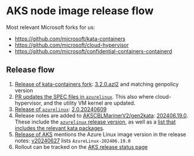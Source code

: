 # AKS node image release flow

Most relevant Microsoft forks for us:

- https://github.com/microsoft/kata-containers
- https://github.com/microsoft/cloud-hypervisor
- https://github.com/microsoft/confidential-containers-containerd

## Release flow

1. [Release of kata-containers fork](https://github.com/microsoft/kata-containers/releases): [3.2.0.azl2](https://github.com/microsoft/kata-containers/releases/tag/3.2.0.azl2) and matching genpolicy version
2. [PR updates the SPEC files in `azurelinux`](https://github.com/microsoft/azurelinux/pull/9261). This also where cloud-hypervisor, and the utility VM kernel are updated.
3. [Release of `azurelinux`](https://github.com/microsoft/azurelinux/releases): [2.0.20240609](https://github.com/microsoft/azurelinux/releases/tag/2.0.20240609-2.0)
4. Release notes are added to [AKSCBLMarinerV2/gen2kata](https://github.com/Azure/AgentBaker/blame/master/vhdbuilder/release-notes/AKSCBLMarinerV2/gen2kata/): [202406.19.0](https://github.com/Azure/AgentBaker/blob/master/vhdbuilder/release-notes/AKSCBLMarinerV2/gen2kata/202406.19.0.txt). These include the [`azurelinux` release version](https://github.com/Azure/AgentBaker/blame/master/vhdbuilder/release-notes/AKSCBLMarinerV2/gen2kata/202406.19.0.txt#L696), as well as a [list that includes the relevant kata packages](https://github.com/Azure/AgentBaker/blame/master/vhdbuilder/release-notes/AKSCBLMarinerV2/gen2kata/202406.19.0.txt#L655-L667).
5. [Release of AKS](https://github.com/Azure/AKS/releases) mentions the Azure Linux image version in the release notes: [v20240627](https://github.com/Azure/AKS/releases/tag/2024-06-27) lists `AzureLinux-202406.19.0`
6. Rollout can be tracked on the [AKS release status page](https://releases.aks.azure.com/)
